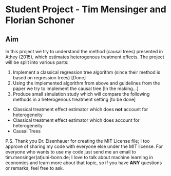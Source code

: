 # Student Project - Tim Mensinger and Florian Schoner

## Aim

In this project we try to understand the method (causal trees) presented in Athey (2015), which estimates heterogenous treatment effects. The project will be split into various parts:

1. Implement a classical regression tree algorithm (since their method is based on regression trees) [Done] 
2. Using the implemented algorithm from above and guidelines from the paper we try to implement the causal tree [In the making...]
3. Produce small simulation study which will compare the following methods in a heterogenous treatment setting [to be done]
* Classical treatment effect estimator which does **not** account for heterogeneity 
* Classical treatment effect estimator which does account for heterogeneity
* Causal Trees


P.S. Thank you Dr. Eisenhauer for creating the MIT License file; I too approve of sharing my code with everyone else under the MIT license. For everyone who wants to use my code just send me an email to tim.mensinger(at)uni-bonn.de; I love to talk about machine learning in economics and learn more about that topic, so if you have **ANY** questions or remarks, feel free to ask.

